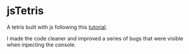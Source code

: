 # jsTetris

A tetris built with js following this [tutorial](https://youtu.be/rAUn1Lom6dw).

I made the code cleaner and improved a series of bugs that were visible when inpecting the console.


